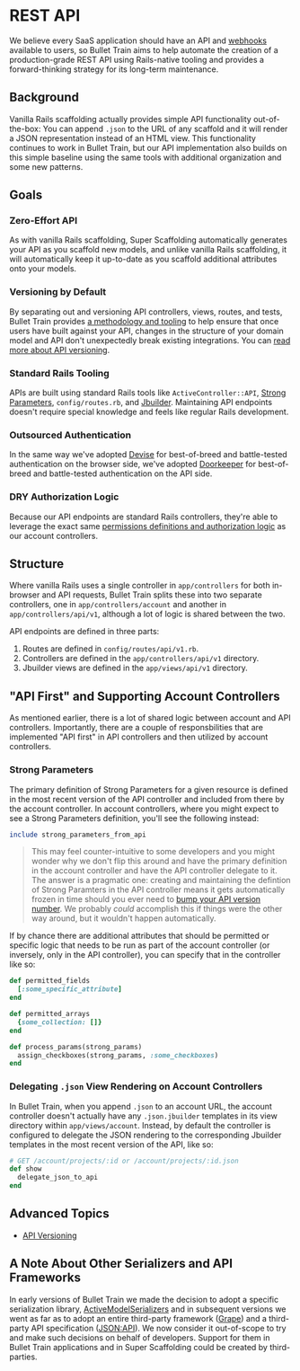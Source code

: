 # REST API
We believe every SaaS application should have an API and [webhooks](https://github.com/bullet-train-co/bullet_train-base/blob/main/docs/webhooks/outgoing.md) available to users, so Bullet Train aims to help automate the creation of a production-grade REST API using Rails-native tooling and provides a forward-thinking strategy for its long-term maintenance.

## Background
Vanilla Rails scaffolding actually provides simple API functionality out-of-the-box: You can append `.json` to the URL of any scaffold and it will render a JSON representation instead of an HTML view. This functionality continues to work in Bullet Train, but our API implementation also builds on this simple baseline using the same tools with additional organization and some new patterns. 

## Goals

### Zero-Effort API
As with vanilla Rails scaffolding, Super Scaffolding automatically generates your API as you scaffold new models, and unlike vanilla Rails scaffolding, it will automatically keep it up-to-date as you scaffold additional attributes onto your models.

### Versioning by Default
By separating out and versioning API controllers, views, routes, and tests, Bullet Train provides [a methodology and tooling](/docs/api/versioning.md) to help ensure that once users have built against your API, changes in the structure of your domain model and API don't unexpectedly break existing integrations. You can [read more about API versioning](/docs/api/versioning.md).

### Standard Rails Tooling
APIs are built using standard Rails tools like `ActiveController::API`, [Strong Parameters](https://api.rubyonrails.org/classes/ActionController/StrongParameters.html), `config/routes.rb`, and [Jbuilder](https://github.com/rails/jbuilder). Maintaining API endpoints doesn't require special knowledge and feels like regular Rails development.

### Outsourced Authentication
In the same way we've adopted [Devise](https://github.com/heartcombo/devise) for best-of-breed and battle-tested authentication on the browser side, we've adopted [Doorkeeper](https://github.com/doorkeeper-gem/doorkeeper) for best-of-breed and battle-tested authentication on the API side.

### DRY Authorization Logic
Because our API endpoints are standard Rails controllers, they're able to leverage the exact same [permissions definitions and authorization logic](https://github.com/bullet-train-co/bullet_train-base/blob/main/docs/permissions.md) as our account controllers.

## Structure
Where vanilla Rails uses a single controller in `app/controllers` for both in-browser and API requests, Bullet Train splits these into two separate controllers, one in `app/controllers/account` and another in `app/controllers/api/v1`, although a lot of logic is shared between the two.

API endpoints are defined in three parts:

1. Routes are defined in `config/routes/api/v1.rb`.
2. Controllers are defined in the `app/controllers/api/v1` directory.
3. Jbuilder views are defined in the `app/views/api/v1` directory.

## "API First" and Supporting Account Controllers
As mentioned earlier, there is a lot of shared logic between account and API controllers. Importantly, there are a couple of responsbilities that are implemented "API first" in API controllers and then utilized by account controllers.

### Strong Parameters
The primary definition of Strong Parameters for a given resource is defined in the most recent version of the API controller and included from there by the account controller. In account controllers, where you might expect to see a Strong Parameters definition, you'll see the following instead:

```ruby
include strong_parameters_from_api
```

> This may feel counter-intuitive to some developers and you might wonder why we don't flip this around and have the primary definition in the account controller and have the API controller delegate to it. The answer is a pragmatic one: creating and maintaining the defintion of Strong Paramters in the API controller means it gets automatically frozen in time should you ever need to [bump your API version number](/api/docs/versioning.md). We probably _could_ accomplish this if things were the other way around, but it wouldn't happen automatically.

If by chance there are additional attributes that should be permitted or specific logic that needs to be run as part of the account controller (or inversely, only in the API controller), you can specify that in the controller like so:

```ruby
def permitted_fields
  [:some_specific_attribute]
end

def permitted_arrays
  {some_collection: []}
end

def process_params(strong_params)
  assign_checkboxes(strong_params, :some_checkboxes)
end
```

### Delegating `.json` View Rendering on Account Controllers

In Bullet Train, when you append `.json` to an account URL, the account controller doesn't actually have any `.json.jbuilder` templates in its view directory within `app/views/account`. Instead, by default the controller is configured to delegate the JSON rendering to the corresponding Jbuilder templates in the most recent version of the API, like so:

```ruby
# GET /account/projects/:id or /account/projects/:id.json
def show
  delegate_json_to_api
end
```

## Advanced Topics
 - [API Versioning](/docs/api/versioning.md)

## A Note About Other Serializers and API Frameworks
In early versions of Bullet Train we made the decision to adopt a specific serialization library, [ActiveModelSerializers](https://github.com/rails-api/active_model_serializers) and in subsequent versions we went as far as to adopt an entire third-party framework ([Grape](https://github.com/ruby-grape/grape)) and a third-party API specification ([JSON:API](https://jsonapi.org)). We now consider it out-of-scope to try and make such decisions on behalf of developers. Support for them in Bullet Train applications and in Super Scaffolding could be created by third-parties.
